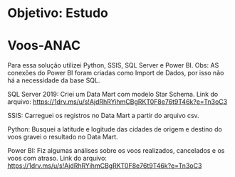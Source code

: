 # Objetivo: Estudo

# Voos-ANAC
Para essa solução utilizei Python, SSIS, SQL Server e Power BI.
Obs: AS conexões do Power BI foram criadas como Import de Dados, por isso não há a necessidade da base SQL.


SQL Server 2019:
Criei um Data Mart com modelo Star Schema.
Link do arquivo: https://1drv.ms/u/s!AjdRhRYihmCBgRKT0F8e76t9T46k?e=Tn3oC3

SSIS:
Carreguei os registros no Data Mart a partir do arquivo csv.

Python:
Busquei a latitude e logitude das cidades de origem e destino do voos gravei o resultado no Data Mart.

Power BI:
Fiz algumas análises sobre os voos realizados, cancelados e os voos com atraso.
Link do arquivo: https://1drv.ms/u/s!AjdRhRYihmCBgRKT0F8e76t9T46k?e=Tn3oC3

